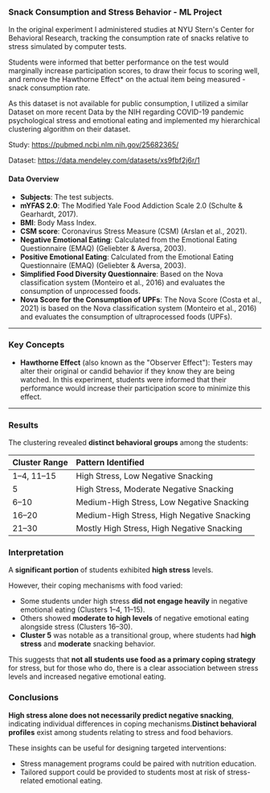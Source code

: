 ### Snack Consumption and Stress Behavior - ML Project

In the original experiment I administered studies at NYU Stern's Center for Behavioral Research, tracking the consumption rate of snacks relative to stress simulated by computer tests.

Students were informed that better performance on the test would marginally increase participation scores, to draw their focus to scoring well, and remove the Hawthorne Effect* on the actual item being measured - snack consumption rate.

As this dataset is not available for public consumption, I utilized a similar Dataset on more recent Data by the NIH regarding COVID-19 pandemic psychological stress and emotional eating and implemented my hierarchical clustering algorithm on their dataset.

Study: https://pubmed.ncbi.nlm.nih.gov/25682365/

Dataset: https://data.mendeley.com/datasets/xs9fbf2j6r/1

#### Data Overview

- **Subjects**: The test subjects.
- **mYFAS 2.0**: The Modified Yale Food Addiction Scale 2.0 (Schulte & Gearhardt, 2017).
- **BMI**: Body Mass Index.
- **CSM score**: Coronavirus Stress Measure (CSM) (Arslan et al., 2021).
- **Negative Emotional Eating**: Calculated from the Emotional Eating Questionnaire (EMAQ) (Geliebter & Aversa, 2003).
- **Positive Emotional Eating**: Calculated from the Emotional Eating Questionnaire (EMAQ) (Geliebter & Aversa, 2003).
- **Simplified Food Diversity Questionnaire**: Based on the Nova classification system (Monteiro et al., 2016) and evaluates the consumption of unprocessed foods.
- **Nova Score for the Consumption of UPFs**: The Nova Score (Costa et al., 2021) is based on the Nova classification system (Monteiro et al., 2016) and evaluates the consumption of ultraprocessed foods (UPFs).

---

### Key Concepts

- **Hawthorne Effect** (also known as the "Observer Effect"): Testers may alter their original or candid behavior if they know they are being watched. In this experiment, students were informed that their performance would increase their participation score to minimize this effect.

---
### Results
The clustering revealed **distinct behavioral groups** among the students:

| Cluster Range  | Pattern Identified                         |
|:---------------|:-------------------------------------------|
| 1–4, 11–15     | High Stress, Low Negative Snacking         |
| 5              | High Stress, Moderate Negative Snacking    |
| 6–10           | Medium-High Stress, Low Negative Snacking  |
| 16–20          | Medium-High Stress, High Negative Snacking |
| 21–30          | Mostly High Stress, High Negative Snacking |

### Interpretation
A **significant portion** of students exhibited **high stress** levels.

However, their coping mechanisms with food varied:
- Some students under high stress **did not engage heavily** in negative emotional eating (Clusters 1–4, 11–15).
- Others showed **moderate to high levels** of negative emotional eating alongside stress (Clusters 16–30).
- **Cluster 5** was notable as a transitional group, where students had **high stress** and **moderate** snacking behavior.

This suggests that **not all students use food as a primary coping strategy** for stress, but for those who do, there is a clear association between stress levels and increased negative emotional eating.

### Conclusions

**High stress alone does not necessarily predict negative snacking**, indicating individual differences in coping mechanisms.**Distinct behavioral profiles** exist among students relating to stress and food behaviors.

These insights can be useful for designing targeted interventions:
- Stress management programs could be paired with nutrition education.
- Tailored support could be provided to students most at risk of stress-related emotional eating.

